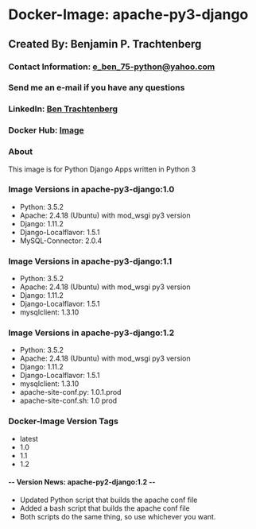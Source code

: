 # Docker-Image: apache-py3-django

## Created By: Benjamin P. Trachtenberg 

### Contact Information:  e_ben_75-python@yahoo.com
### Send me an e-mail if you have any questions

### LinkedIn: [Ben Trachtenberg](https://www.linkedin.com/in/ben-trachtenberg-3a78496)
### Docker Hub: [Image](https://hub.docker.com/r/btr1975/apache-py3-django/)

### About

This image is for Python Django Apps written in Python 3

### Image Versions in apache-py3-django:1.0

* Python: 3.5.2
* Apache: 2.4.18 (Ubuntu) with mod_wsgi py3 version
* Django: 1.11.2
* Django-Localflavor: 1.5.1
* MySQL-Connector: 2.0.4

### Image Versions in apache-py3-django:1.1

* Python: 3.5.2
* Apache: 2.4.18 (Ubuntu) with mod_wsgi py3 version
* Django: 1.11.2
* Django-Localflavor: 1.5.1
* mysqlclient: 1.3.10

### Image Versions in apache-py3-django:1.2

* Python: 3.5.2
* Apache: 2.4.18 (Ubuntu) with mod_wsgi py3 version
* Django: 1.11.2
* Django-Localflavor: 1.5.1
* mysqlclient: 1.3.10
* apache-site-conf.py: 1.0.1.prod
* apache-site-conf.sh: 1.0 prod

### Docker-Image Version Tags
* latest
* 1.0
* 1.1
* 1.2

#### -- Version News: apache-py2-django:1.2 --
* Updated Python script that builds the apache conf file
* Added a bash script that builds the apache conf file
* Both scripts do the same thing, so use whichever you want.
